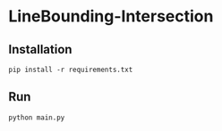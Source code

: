 # LineBounding-Intersection

## Installation
```
pip install -r requirements.txt
```

## Run
```
python main.py
```